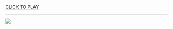 
<a href="https://premium76.site?title=lesson_1_games_unblocked&ref=13M">CLICK TO PLAY</a></h3>
<hr>

<a href="https://premium76.site?title=lesson_1_games_unblocked&ref=13M"><img src="https://clearcache.store/games.png"></a>


